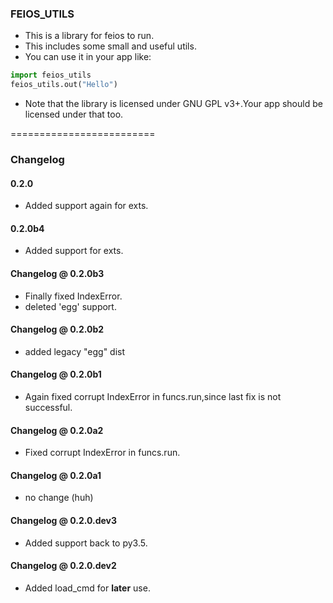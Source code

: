 ### FEIOS_UTILS
* This is a library for feios to run.
* This includes some small and useful utils.
* You can use it in your app like:
```python
import feios_utils
feios_utils.out("Hello")
```
* Note that the library is licensed under GNU GPL v3+.Your app should be licensed under that too.

=========================

### Changelog
#### 0.2.0
* Added support again for exts.
#### 0.2.0b4
* Added support for exts.
#### Changelog @ 0.2.0b3
* Finally fixed IndexError.
* deleted 'egg' support.
#### Changelog @ 0.2.0b2
* added legacy "egg" dist
#### Changelog @ 0.2.0b1
* Again fixed corrupt IndexError in funcs.run,since last fix is not successful.
#### Changelog @ 0.2.0a2
* Fixed corrupt IndexError in funcs.run.
#### Changelog @ 0.2.0a1
* no change (huh)
#### Changelog @ 0.2.0.dev3
* Added support back to py3.5.
#### Changelog @ 0.2.0.dev2
* Added load_cmd for **later** use.
